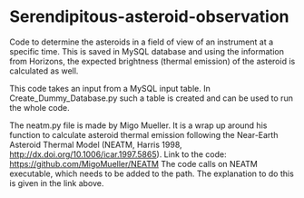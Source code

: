 # Serendipitous-asteroid-observation
Code to determine the asteroids in a field of view of an instrument at a specific time. This is saved in MySQL database and using the information from Horizons, the expected brightness (thermal emission) of the asteroid is calculated as well.

This code takes an input from a MySQL input table. In Create_Dummy_Database.py such a table is created and can be used to run the whole code.

The neatm.py file is made by Migo Mueller. It is a wrap up around his function to calculate asteroid thermal emission following the Near-Earth Asteroid Thermal Model (NEATM, Harris 1998, http://dx.doi.org/10.1006/icar.1997.5865). Link to the code: https://github.com/MigoMueller/NEATM
The code calls on NEATM executable, which needs to be added to the path. The explanation to do this is given in the link above.
